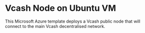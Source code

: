 # Vcash Node on Ubuntu VM

This Microsoft Azure template deploys a Vcash public node that will connect to the main Vcash decentralised network.
